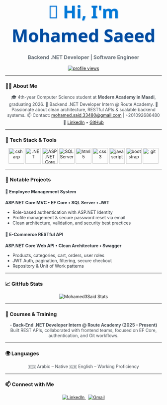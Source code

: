 <h1 align="center" style="
    font-size: 3.5rem; 
    font-weight: 700; 
    font-family: 'Segoe UI', Tahoma, Geneva, Verdana, sans-serif; 
    color: #0078D7; 
    text-shadow: 1px 1px 3px rgba(0, 120, 215, 0.5);
    margin-bottom: 0.3em;
">
  👋 Hi, I'm <b style="color:#004A9F;">Mohamed Saeed</b>
</h1>
<h3 align="center" style="color:#6c757d;">Backend .NET Developer | Software Engineer</h3>

<p align="center">
  <a href="https://github.com/Mohamed3Said">
    <img src="https://komarev.com/ghpvc/?username=Mohamed3Said&label=Profile%20views&color=0e75b6&style=flat" alt="profile views"/>
  </a>
</p>

---

### 🧑‍💻 About Me

<p align="center" style="max-width: 600px; color:#495057;">
🎓 4th-year Computer Science student at <b>Modern Academy in Maadi</b>, graduating 2026.  
🔧 Backend .NET Developer Intern @ Route Academy.  
🚀 Passionate about clean architecture, RESTful APIs & scalable backend systems.  
📫 Contact: <a href="mailto:mohamed.said.33480@gmail.com">mohamed.said.33480@gmail.com</a> | +201092686480  
🔗 <a href="https://www.linkedin.com/in/mohamed-saeed3" target="_blank">LinkedIn</a> • <a href="https://github.com/Mohamed3Said" target="_blank">GitHub</a>
</p>

---

### 🚀 Tech Stack & Tools

<p align="center">
  <img src="https://cdn.jsdelivr.net/gh/devicons/devicon/icons/csharp/csharp-original.svg" alt="csharp" width="50" height="50"/>
  <img src="https://cdn.jsdelivr.net/gh/devicons/devicon/icons/dot-net/dot-net-original.svg" alt=".NET" width="50" height="50"/>
  <img src="https://cdn.jsdelivr.net/gh/devicons/devicon/icons/aspnetcore/aspnetcore-original.svg" alt="ASP.NET Core" width="50" height="50"/>
  <img src="https://cdn.jsdelivr.net/gh/devicons/devicon/icons/sqlserver/sqlserver-original.svg" alt="SQL Server" width="50" height="50"/>
  <img src="https://cdn.jsdelivr.net/gh/devicons/devicon/icons/html5/html5-original.svg" alt="html5" width="50" height="50"/>
  <img src="https://cdn.jsdelivr.net/gh/devicons/devicon/icons/css3/css3-original.svg" alt="css3" width="50" height="50"/>
  <img src="https://cdn.jsdelivr.net/gh/devicons/devicon/icons/javascript/javascript-original.svg" alt="javascript" width="50" height="50"/>
  <img src="https://cdn.jsdelivr.net/gh/devicons/devicon/icons/bootstrap/bootstrap-original.svg" alt="bootstrap" width="50" height="50"/>
  <img src="https://cdn.jsdelivr.net/gh/devicons/devicon/icons/git/git-original.svg" alt="git" width="50" height="50"/>
</p>

---

### 📂 Notable Projects

<div style="max-width: 700px; margin: auto; color:#343a40;">

#### 💼 Employee Management System  
**ASP.NET Core MVC • EF Core • SQL Server • JWT**  
- Role-based authentication with ASP.NET Identity  
- Profile management & secure password reset via email  
- Clean architecture, validation, and security best practices

#### 🛒 E-Commerce RESTful API  
**ASP.NET Core Web API • Clean Architecture • Swagger**  
- Products, categories, cart, orders, user roles  
- JWT Auth, pagination, filtering, secure checkout  
- Repository & Unit of Work patterns

</div>

---

### 📈 GitHub Stats

<p align="center">
  <img src="https://github-readme-stats.vercel.app/api?username=Mohamed3Said&show_icons=true&theme=tokyonight" alt="Mohamed3Said Stats"/>
</p>

---

### 🧠 Courses & Training

<p align="center" style="max-width: 600px; color:#495057;">
- <b>Back-End .NET Developer Intern @ Route Academy (2025 – Present)</b><br/>
  Built REST APIs, collaborated with frontend teams, focused on EF Core, authentication, and Git workflows.
</p>

---

### 🌍 Languages

<p align="center" style="color:#495057;">
🇪🇬 Arabic – Native  
🇬🇧 English – Working Proficiency  
</p>

---

### 📫 Connect with Me

<p align="center">
  <a href="https://linkedin.com/in/mohamed-saeed3" target="_blank">
    <img src="https://img.shields.io/badge/LinkedIn-0077B5?style=for-the-badge&logo=linkedin&logoColor=white" alt="LinkedIn"/>
  </a>
  &nbsp;
  <a href="mailto:mohamed.said.33480@gmail.com" target="_blank">
    <img src="https://img.shields.io/badge/Gmail-D14836?style=for-the-badge&logo=gmail&logoColor=white" alt="Gmail"/>
  </a>
</p>

